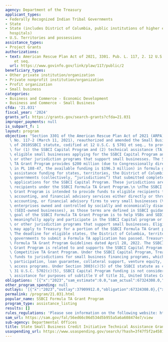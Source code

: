 ```yaml
---
agency: Department of the Treasury
applicant_types:
- Federally Recognized Indian Tribal Governments
- State
- State (includes District of Columbia, public institutions of higher education and
  hospitals)
- U.S. Territories and possessions
assistance_types:
- Project Grants
authorizations:
- text: American Rescue Plan Act of 2021, 3301. Pub. L. 117, 2. 12 U.S.C. &sect; 5701
    et seq.
  url: https://www.govinfo.gov/link/plaw/117/public/2
beneficiary_types:
- Other private institution/organization
- Private nonprofit institution/organization
- Profit organization
- Small business
categories:
- Business and Commerce - Economic Development
- Business and Commerce - Small Business
cfda: '21.031'
fiscal_year: '2024'
grants_url: https://grants.gov/search-grants?cfda=21.031
improper_payments: null
is_subpart_f: 1
layout: program
objective: "Section 3301 of the American Rescue Plan Act of 2021 (ARPA), Public Law\
  \ No. 117-2 (March 11, 2021), reauthorized and amended the Small Business Jobs Act\
  \ of 2010SSBCI statute, codified at 12 U.S.C. § 5701 et seq., to provide funding\
  \ for (1) the SSBCI Capital Program and (2) technical assistance (TA) to support\
  \ eligible small businesses applying for the SSBCI Capital Program and other federal\
  \ or other jurisdiction programs that support small businesses. The SSBCI Formula\
  \ TA Grant Program provides $200 million (due to Congressionally directed rescission\
  \ in PL 188-47, the available funding is $196.3 million) in formula grants for technical\
  \ assistance funding for states, territories, the District of Columbia, and Tribal\
  \ governments (collectively, “jurisdictions”) that submitted complete and timely\
  \ applications for the SSBCI Capital Program. These jurisdictions are the eligible\
  \ recipients under the SSBCI Formula TA Grant Program.\n \nThe SSBCI Formula TA\
  \ Grant Program is intended to provide funds to eligible recipients to provide legal,\
  \ accounting, and financial advisory services either directly or through legal,\
  \ accounting, or financial advisory firms to very small businesses (VSB) and business\
  \ enterprises owned and controlled by socially and economically disadvantaged individuals\
  \ (SEDI-owned businesses), as those terms are defined in SSBCI guidance. The primary\
  \ goal of the SSBCI Formula TA Grant Program is to help VSBs and SEDI-owned businesses\
  \ meaningfully apply and participate in the SSBCI Capital program or other Federal\
  \ or other jurisdiction programs that support small businesses. Eligible recipients\
  \ may apply to Treasury for a portion of the SSBCI Formula TA Grant program funding.\
  \ The deadline for eligible states, the District of Columbia, territories, and Tribal\
  \ governments to submit a Formula TA application has passed. Treasury issued SSBCI\
  \ Formula TA Grant Program Guidelines dated April 28, 2022. The SSBCI Formula TA\
  \ Grant Program is related to and supports the SSBCI Capital Program and the SSBCI\
  \ Competitive TA Grant Program. Under the SSBCI Capital Program, Treasury allocates\
  \ funds to jurisdictions for small business financing programs, which includes loan\
  \ participation, loan guarantee, collateral support, venture equity, and capital\
  \ access programs. Under Section 3003(c)(5) of the SSBCI statute as codified at\
  \ 31 U.S.C. 5702(c)(5), SSBCI Capital Program funding is not considered financial\
  \ assistance for purposes of subtitle V of title 31, United States Code."
obligations: '[{"x":"2023","sam_estimate":0.0,"sam_actual":67324308.0,"usa_spending_actual":67324308.0},{"x":"2024","sam_estimate":0.0,"sam_actual":80974174.0,"usa_spending_actual":79626574.0},{"x":"2025","sam_estimate":0.0,"sam_actual":46000000.0,"usa_spending_actual":10744712.0}]'
other_program_spending: null
outlays: '[{"x":"2023","outlay":37909912.0,"obligation":67324308.0},{"x":"2024","outlay":26937934.0,"obligation":79626574.0},{"x":"2025","outlay":4733152.0,"obligation":10744712.0}]'
permalink: /program/21.031.html
popular_name: SSBCI Formula TA Grant Program
program_type: assistance_listing
results: []
rules_regulations: 'Please see information on the following website: https://home.treasury.gov/policy-issues/small-business-programs/state-small-business-credit-initiative-ssbci'
sam_url: https://sam.gov/fal/56ed66c06d534d5b955a5a6a608474e7/view
sub-agency: Departmental Offices
title: State Small Business Credit Initiative Technical Assistance Grant Program
usaspending_url: https://www.usaspending.gov/search/?hash=3f47f5f2a45813f201d162b657c5fb22
---
```

